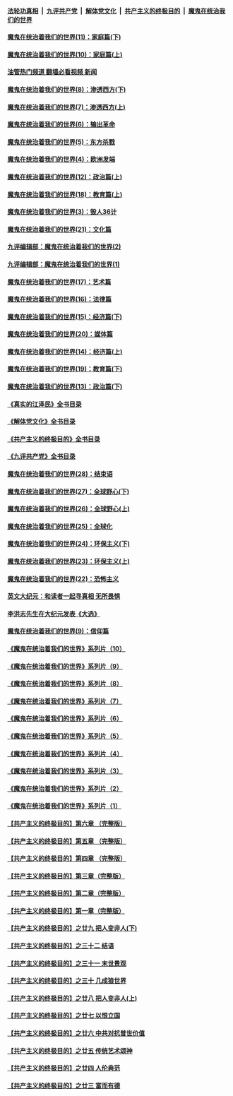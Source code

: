 ####  [法轮功真相](../../../../basic/blob/master/README.md?t=12220812) &nbsp;|&nbsp; [九评共产党](../../../../9ping.md/blob/master/README.md?t=12220812) &nbsp;|&nbsp; [解体党文化](../../../../jtdwh.md/blob/master/README.md?t=12220812)  &nbsp;|&nbsp; [共产主义的终极目的](../../../../gczydzjmd.md/blob/master/README.md?t=12220812) &nbsp;|&nbsp; [魔鬼在统治我们的世界](../../../../mgztzwmdsj.md/blob/master/README.md?t=12220812) 

#### [魔鬼在统治着我们的世界(11)：家庭篇(下)](../pages/nsc422/n10440961.md?t=12220812) 

#### [魔鬼在统治着我们的世界(10)：家庭篇(上)](../pages/nsc422/n10435448.md?t=12220812) 

#### [油管热门频道 翻墙必看视频 新闻](http://129.146.143.75:81/youtube.html?12220812)

#### [魔鬼在统治着我们的世界(8)：渗透西方(下)](../pages/nsc422/n10429603.md?t=12220812) 

#### [魔鬼在统治着我们的世界(7)：渗透西方(上)](../pages/nsc422/n10426013.md?t=12220812) 

#### [魔鬼在统治着我们的世界(6)：输出革命](../pages/nsc422/n10421536.md?t=12220812) 

#### [魔鬼在统治着我们的世界(5)：东方杀戮](../pages/nsc422/n10417707.md?t=12220812) 

#### [魔鬼在统治着我们的世界(4)：欧洲发端](../pages/nsc422/n10414890.md?t=12220812) 

#### [魔鬼在统治着我们的世界(12)：政治篇(上)](../pages/nsc422/n10444576.md?t=12220812) 

#### [魔鬼在统治着我们的世界(18)：教育篇(上)](../pages/nsc422/n10526970.md?t=12220812) 

#### [魔鬼在统治着我们的世界(3)：毁人36计](../pages/nsc422/n10411583.md?t=12220812) 

#### [魔鬼在统治着我们的世界(21)：文化篇](../pages/nsc422/n10597706.md?t=12220812) 

#### [九评编辑部：魔鬼在统治着我们的世界(2)](../pages/nsc422/n10410036.md?t=12220812) 

#### [九评编辑部：魔鬼在统治着我们的世界(1)](../pages/nsc422/n10406825.md?t=12220812) 

#### [魔鬼在统治着我们的世界(17)：艺术篇](../pages/nsc422/n10499093.md?t=12220812) 

#### [魔鬼在统治着我们的世界(16)：法律篇](../pages/nsc422/n10485969.md?t=12220812) 

#### [魔鬼在统治着我们的世界(15)：经济篇(下)](../pages/nsc422/n10469975.md?t=12220812) 

#### [魔鬼在统治着我们的世界(20)：媒体篇](../pages/nsc422/n10586579.md?t=12220812) 

#### [魔鬼在统治着我们的世界(14)：经济篇(上)](../pages/nsc422/n10457370.md?t=12220812) 

#### [魔鬼在统治着我们的世界(19)：教育篇(下)](../pages/nsc422/n10564808.md?t=12220812) 

#### [魔鬼在统治着我们的世界(13)：政治篇(下)](../pages/nsc422/n10448270.md?t=12220812) 

#### [《真实的江泽民》全书目录](../pages/nsc422/n13721399.md?t=12220812) 

#### [《解体党文化》全书目录](../pages/nsc422/n13721157.md?t=12220812) 

#### [《共产主义的终极目的》全书目录](../pages/nsc422/n13721048.md?t=12220812) 

#### [《九评共产党》全书目录](../pages/nsc422/n13708085.md?t=12220812) 

#### [魔鬼在统治着我们的世界(28)：结束语](../pages/nsc422/n10936246.md?t=12220812) 

#### [魔鬼在统治着我们的世界(27)：全球野心(下)](../pages/nsc422/n10928319.md?t=12220812) 

#### [魔鬼在统治着我们的世界(26)：全球野心(上)](../pages/nsc422/n10900318.md?t=12220812) 

#### [魔鬼在统治着我们的世界(25)：全球化](../pages/nsc422/n10788205.md?t=12220812) 

#### [魔鬼在统治着我们的世界(24)：环保主义(下)](../pages/nsc422/n10695307.md?t=12220812) 

#### [魔鬼在统治着我们的世界(23)：环保主义(上)](../pages/nsc422/n10688613.md?t=12220812) 

#### [魔鬼在统治着我们的世界(22)：恐怖主义](../pages/nsc422/n10614727.md?t=12220812) 

#### [英文大纪元：和读者一起寻真相 无所畏惧](../pages/nsc422/n12542027.md?t=12220812) 

#### [李洪志先生在大纪元发表《大选》](../pages/nsc422/n12534746.md?t=12220812) 

#### [魔鬼在统治着我们的世界(9)：信仰篇](../pages/nsc422/n10432159.md?t=12220812) 

#### [《魔鬼在统治着我们的世界》系列片（10）](../pages/nsc422/n12292670.md?t=12220812) 

#### [《魔鬼在统治着我们的世界》系列片（9）](../pages/nsc422/n12290859.md?t=12220812) 

#### [《魔鬼在统治着我们的世界》系列片（8）](../pages/nsc422/n12287445.md?t=12220812) 

#### [《魔鬼在统治着我们的世界》系列片（7）](../pages/nsc422/n12283425.md?t=12220812) 

#### [《魔鬼在统治着我们的世界》系列片（6）](../pages/nsc422/n12282314.md?t=12220812) 

#### [《魔鬼在统治着我们的世界》系列片（5）](../pages/nsc422/n12281419.md?t=12220812) 

#### [《魔鬼在统治着我们的世界》系列片（4）](../pages/nsc422/n12274024.md?t=12220812) 

#### [《魔鬼在统治着我们的世界》系列片（3）](../pages/nsc422/n12271322.md?t=12220812) 

#### [《魔鬼在统治着我们的世界》系列片（2）](../pages/nsc422/n12269049.md?t=12220812) 

#### [《魔鬼在统治着我们的世界》系列片（1）](../pages/nsc422/n12267575.md?t=12220812) 

#### [【共产主义的终极目的】第六章 （完整版）](../pages/nsc422/n11428913.md?t=12220812) 

#### [【共产主义的终极目的】第五章 （完整版）](../pages/nsc422/n11428912.md?t=12220812) 

#### [【共产主义的终极目的】第四章 （完整版）](../pages/nsc422/n11428907.md?t=12220812) 

#### [【共产主义的终极目的】第三章（完整版）](../pages/nsc422/n11428848.md?t=12220812) 

#### [【共产主义的终极目的】第二章（完整版）](../pages/nsc422/n11428831.md?t=12220812) 

#### [【共产主义的终极目的】第一章（完整版）](../pages/nsc422/n11417651.md?t=12220812) 

#### [【共产主义的终极目的】之廿九 把人变非人(下)](../pages/nsc422/n11344140.md?t=12220812) 

#### [【共产主义的终极目的】之三十二 结语](../pages/nsc422/n11360535.md?t=12220812) 

#### [【共产主义的终极目的】之三十一 末世景观](../pages/nsc422/n11351129.md?t=12220812) 

#### [【共产主义的终极目的】之三十 几成狼世界](../pages/nsc422/n11348280.md?t=12220812) 

#### [【共产主义的终极目的】之廿八 把人变非人(上)](../pages/nsc422/n11340492.md?t=12220812) 

#### [【共产主义的终极目的】之廿七 以恨立国](../pages/nsc422/n11336944.md?t=12220812) 

#### [【共产主义的终极目的】之廿六 中共对抗普世价值](../pages/nsc422/n11324785.md?t=12220812) 

#### [【共产主义的终极目的】之廿五 传统艺术颂神](../pages/nsc422/n11296396.md?t=12220812) 

#### [【共产主义的终极目的】之廿四 人伦典范](../pages/nsc422/n11296397.md?t=12220812) 

#### [【共产主义的终极目的】之廿三 富而有德](../pages/nsc422/n11283598.md?t=12220812) 

<img src='http://gfw-breaker.win/goodnews/indexes/nsc422.md' width='0px' height='0px'/>
